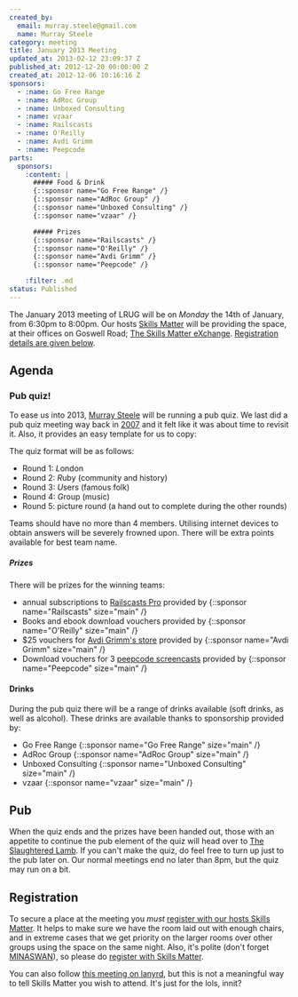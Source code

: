 ```yaml
---
created_by:
  email: murray.steele@gmail.com
  name: Murray Steele
category: meeting
title: January 2013 Meeting
updated_at: 2013-02-12 23:09:37 Z
published_at: 2012-12-20 00:00:00 Z
created_at: 2012-12-06 10:16:16 Z
sponsors:
  - :name: Go Free Range
  - :name: AdRoc Group
  - :name: Unboxed Consulting
  - :name: vzaar
  - :name: Railscasts
  - :name: O'Reilly
  - :name: Avdi Grimm
  - :name: Peepcode
parts:
  sponsors:
    :content: |
      ##### Food & Drink
      {::sponsor name="Go Free Range" /}
      {::sponsor name="AdRoc Group" /}
      {::sponsor name="Unboxed Consulting" /}
      {::sponsor name="vzaar" /}

      ##### Prizes
      {::sponsor name="Railscasts" /}
      {::sponsor name="O'Reilly" /}
      {::sponsor name="Avdi Grimm" /}
      {::sponsor name="Peepcode" /}

    :filter: .md
status: Published
---
```


The January 2013 meeting of LRUG will be on *Monday* the 14th of January, from 6:30pm to 8:00pm.  Our hosts [Skills Matter](http://skillsmatter.com/) will be providing the space, at their offices on Goswell Road; [The Skills Matter eXchange](http://skillsmatter.com/location-details/design-architecture/484/96).  <a href="#jan13registration">Registration details are given below</a>.

Agenda
------

### Pub quiz!

To ease us into 2013, [Murray Steele](http://h-lame.com/) will be running a pub quiz.  We last did a pub quiz meeting way back in [2007](/meetings/2007/january/) and it felt like it was about time to revisit it.  Also, it provides an easy template for us to copy:

The quiz format will be as follows:

* Round 1: *L*ondon
* Round 2: *R*uby (community and history)
* Round 3: *U*sers (famous folk)
* Round 4: *G*roup (music)
* Round 5: picture round (a hand out to complete during the other rounds)

Teams should have no more than 4 members.  Utilising internet devices to obtain answers will be severely frowned upon.  There will be extra points available for best team name.

##### Prizes

There will be prizes for the winning teams:

* annual subscriptions to [Railscasts Pro](http://railscasts.com/pro) provided by {::sponsor name="Railscasts" size="main" /}
* Books and ebook download vouchers provided by {::sponsor name="O'Reilly" size="main" /}
* $25 vouchers for [Avdi Grimm's store](https://shiprise.dpdcart.com/) provided by {::sponsor name="Avdi Grimm" size="main" /}
* Download vouchers for 3 [peepcode screencasts](https://peepcode.com/screencasts/) provided by {::sponsor name="Peepcode" size="main" /}

#### Drinks

During the pub quiz there will be a range of drinks available (soft drinks, as well as alcohol).  These drinks are available thanks to sponsorship provided by:

* Go Free Range {::sponsor name="Go Free Range" size="main" /}
* AdRoc Group {::sponsor name="AdRoc Group" size="main" /}
* Unboxed Consulting {::sponsor name="Unboxed Consulting" size="main" /}
* vzaar {::sponsor name="vzaar" size="main" /}

Pub
---

When the quiz ends and the prizes have been handed out, those with an appetite to continue the pub element of the quiz will head over to [The Slaughtered Lamb](http://www.theslaughteredlambpub.com/).  If you can't make the quiz, do feel free to turn up just to the pub later on.  Our normal meetings end no later than 8pm, but the quiz may run on a bit.

Registration <a name="jan13registration">&nbsp;</a>
---------------------------------------------------

To secure a place at the meeting you *must* [register with our hosts Skills Matter](http://skillsmatter.com/podcast/home/a-pub-quiz-with-a-twist-of-ruby).  It helps to make sure we have the room laid out with enough chairs, and in extreme cases that we get priority on the larger rooms over other groups using the space on the same night.  Also, it's polite (don't forget [MINASWAN](http://oreilly.com/ruby/excerpts/ruby-learning-rails/ruby-glossary.html#I_indexterm_d1e32036)), so please do [register with Skills Matter](http://skillsmatter.com/podcast/home/a-pub-quiz-with-a-twist-of-ruby).

You can also follow [this meeting on lanyrd](http://lanyrd.com/2013/lrug-january/), but this is not a meaningful way to tell Skills Matter you wish to attend.  It's just for the lols, innit?
